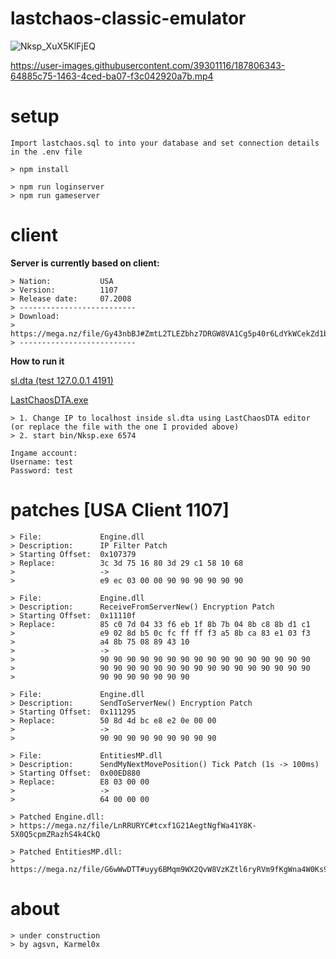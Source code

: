 # lastchaos-classic-emulator
![Nksp_XuX5KlFjEQ](https://user-images.githubusercontent.com/39301116/224224116-f1b8efe9-82a4-4859-a0e5-76748a43fd5a.png)

https://user-images.githubusercontent.com/39301116/187806343-64885c75-1463-4ced-ba07-f3c042920a7b.mp4


# setup
```
Import lastchaos.sql to into your database and set connection details in the .env file

> npm install

> npm run loginserver
> npm run gameserver
```

# client

**Server is currently based on client:**
```
> Nation:           USA
> Version:          1107
> Release date:     07.2008
> --------------------------
> Download:
> https://mega.nz/file/Gy43nbBJ#ZmtL2TLEZbhz7DRGW8VA1Cg5p40r6LdYkWCekZd1bN0
> --------------------------
```

**How to run it**

[sl.dta (test 127.0.0.1 4191)](https://github.com/5z3f/lastchaos-classic-emulator/files/10030763/sl.zip)

[LastChaosDTA.exe](https://github.com/5z3f/lastchaos-classic-emulator/files/10042812/LastChaosDTA.zip)

```
> 1. Change IP to localhost inside sl.dta using LastChaosDTA editor (or replace the file with the one I provided above)
> 2. start bin/Nksp.exe 6574
```

```
Ingame account:
Username: test
Password: test
```

# patches [USA Client 1107]
```
> File:             Engine.dll
> Description:      IP Filter Patch
> Starting Offset:  0x107379
> Replace:          3c 3d 75 16 80 3d 29 c1 58 10 68
>                   ->
>                   e9 ec 03 00 00 90 90 90 90 90 90
```

```
> File:             Engine.dll
> Description:      ReceiveFromServerNew() Encryption Patch
> Starting Offset:  0x11110f
> Replace:          85 c0 7d 04 33 f6 eb 1f 8b 7b 04 8b c8 8b d1 c1
>                   e9 02 8d b5 0c fc ff ff f3 a5 8b ca 83 e1 03 f3
>                   a4 8b 75 08 89 43 10
>                   ->
>                   90 90 90 90 90 90 90 90 90 90 90 90 90 90 90 90
>                   90 90 90 90 90 90 90 90 90 90 90 90 90 90 90 90
>                   90 90 90 90 90 90 90
```

```
> File:             Engine.dll
> Description:      SendToServerNew() Encryption Patch
> Starting Offset:  0x111295
> Replace:          50 8d 4d bc e8 e2 0e 00 00
>                   ->
>                   90 90 90 90 90 90 90 90 90
```

```
> File:             EntitiesMP.dll
> Description:      SendMyNextMovePosition() Tick Patch (1s -> 100ms)
> Starting Offset:  0x00ED880
> Replace:          E8 03 00 00
>                   ->
>                   64 00 00 00
```

```
> Patched Engine.dll:
> https://mega.nz/file/LnRRURYC#tcxf1G21AegtNgfWa41Y8K-5X0Q5cpmZRazhS4k4CkQ
```

```
> Patched EntitiesMP.dll:
> https://mega.nz/file/G6wWwDTT#uyy6BMqm9WX2QvW8VzKZtl6ryRVm9fKgWna4W0Ks9zk
```

# about
```
> under construction
> by agsvn, Karmel0x
```
